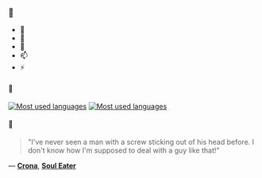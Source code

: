 ### 👋

- 🔭
- 🌱
- 💬
- 📫
- ⚡

#### 🧏

[![Most used languages](https://github-readme-stats-aynah.vercel.app/api/top-langs/?username=aynh&theme=solarized-dark&langs_count=6&layout=compact&hide_title=true)](https://github.com/anuraghazra/github-readme-stats#gh-dark-mode-only)
[![Most used languages](https://github-readme-stats-aynah.vercel.app/api/top-langs/?username=aynh&theme=solarized-light&langs_count=6&layout=compact&hide_title=true)](https://github.com/anuraghazra/github-readme-stats#gh-light-mode-only)

#### 💬

> "I've never seen a man with a screw sticking out of his head before. I don't know how I'm supposed to deal with a guy like that!"

&mdash; [**Crona**](https://myanimelist.net/character.php?q=Crona&cat=character), [**Soul Eater**](https://myanimelist.net/search/all?q=Soul%20Eater&cat=all)
